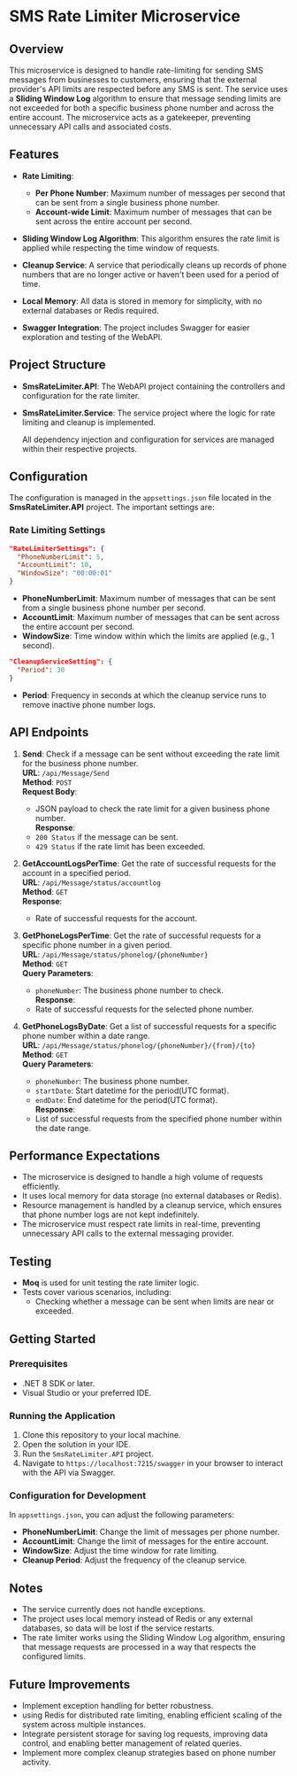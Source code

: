 # SMS Rate Limiter Microservice

## Overview

This microservice is designed to handle rate-limiting for sending SMS messages from businesses to customers, ensuring that the external provider's API limits are respected before any SMS is sent. The service uses a **Sliding Window Log** algorithm to ensure that message sending limits are not exceeded for both a specific business phone number and across the entire account. The microservice acts as a gatekeeper, preventing unnecessary API calls and associated costs.

## Features

- **Rate Limiting**: 
  - **Per Phone Number**: Maximum number of messages per second that can be sent from a single business phone number.
  - **Account-wide Limit**: Maximum number of messages that can be sent across the entire account per second.
  
- **Sliding Window Log Algorithm**: This algorithm ensures the rate limit is applied while respecting the time window of requests.

- **Cleanup Service**: A service that periodically cleans up records of phone numbers that are no longer active or haven't been used for a period of time.

- **Local Memory**: All data is stored in memory for simplicity, with no external databases or Redis required.

- **Swagger Integration**: The project includes Swagger for easier exploration and testing of the WebAPI.

## Project Structure

- **SmsRateLimiter.API**: The WebAPI project containing the controllers and configuration for the rate limiter.
- **SmsRateLimiter.Service**: The service project where the logic for rate limiting and cleanup is implemented.
  
  All dependency injection and configuration for services are managed within their respective projects.

## Configuration

The configuration is managed in the `appsettings.json` file located in the **SmsRateLimiter.API** project. The important settings are:

### Rate Limiting Settings

```json
"RateLimiterSettings": {
  "PhoneNumberLimit": 5,
  "AccountLimit": 10,
  "WindowSize": "00:00:01"
}
```
- **PhoneNumberLimit**: Maximum number of messages that can be sent from a single business phone number per second.
- **AccountLimit**: Maximum number of messages that can be sent across the entire account per second.
- **WindowSize**: Time window within which the limits are applied (e.g., 1 second).
```json
"CleanupServiceSetting": {
  "Period": 30
}
```
- **Period**: Frequency in seconds at which the cleanup service runs to remove inactive phone number logs.
## API Endpoints

1. **Send**: Check if a message can be sent without exceeding the rate limit for the business phone number.  
   **URL**: `/api/Message/Send`  
   **Method**: `POST`  
   **Request Body**:  
   - JSON payload to check the rate limit for a given business phone number.  
   **Response**:  
   - `200 Status` if the message can be sent.  
   - `429 Status` if the rate limit has been exceeded.

2. **GetAccountLogsPerTime**: Get the rate of successful requests for the account in a specified period.  
   **URL**: `/api/Message/status/accountlog`  
   **Method**: `GET`  
   **Response**:  
   - Rate of successful requests for the account.

3. **GetPhoneLogsPerTime**: Get the rate of successful requests for a specific phone number in a given period.  
   **URL**: `/api/Message/status/phonelog/{phoneNumber}`  
   **Method**: `GET`  
   **Query Parameters**:  
   - `phoneNumber`: The business phone number to check.  
   **Response**:  
   - Rate of successful requests for the selected phone number.

4. **GetPhoneLogsByDate**: Get a list of successful requests for a specific phone number within a date range.  
   **URL**: `/api/Message/status/phonelog/{phoneNumber}/{from}/{to}`  
   **Method**: `GET`  
   **Query Parameters**:  
   - `phoneNumber`: The business phone number.  
   - `startDate`: Start datetime for the period(UTC format).  
   - `endDate`: End datetime for the period(UTC format).  
   **Response**:  
   - List of successful requests from the specified phone number within the date range.

## Performance Expectations

- The microservice is designed to handle a high volume of requests efficiently.
- It uses local memory for data storage (no external databases or Redis).
- Resource management is handled by a cleanup service, which ensures that phone number logs are not kept indefinitely.
- The microservice must respect rate limits in real-time, preventing unnecessary API calls to the external messaging provider.

## Testing

- **Moq** is used for unit testing the rate limiter logic.
- Tests cover various scenarios, including:
  - Checking whether a message can be sent when limits are near or exceeded.  

## Getting Started

### Prerequisites

- .NET 8 SDK or later.
- Visual Studio or your preferred IDE.

### Running the Application

1. Clone this repository to your local machine.
2. Open the solution in your IDE.
3. Run the `SmsRateLimiter.API` project.
4. Navigate to `https://localhost:7215/swagger` in your browser to interact with the API via Swagger.

### Configuration for Development

In `appsettings.json`, you can adjust the following parameters:

- **PhoneNumberLimit**: Change the limit of messages per phone number.
- **AccountLimit**: Change the limit of messages for the entire account.
- **WindowSize**: Adjust the time window for rate limiting.
- **Cleanup Period**: Adjust the frequency of the cleanup service.

## Notes

- The service currently does not handle exceptions.
- The project uses local memory instead of Redis or any external databases, so data will be lost if the service restarts.
- The rate limiter works using the Sliding Window Log algorithm, ensuring that message requests are processed in a way that respects the configured limits.

## Future Improvements

- Implement exception handling for better robustness.
- using Redis for distributed rate limiting, enabling efficient scaling of the system across multiple instances.
- Integrate persistent storage for saving log requests, improving data control, and enabling better management of related queries.
- Implement more complex cleanup strategies based on phone number activity.
